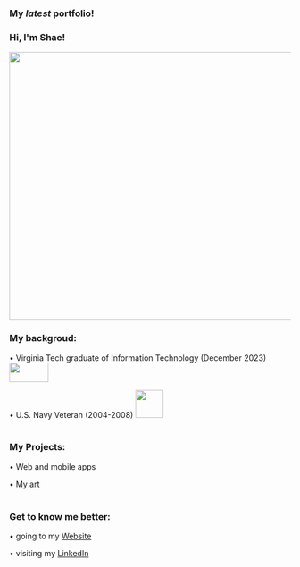 <h3> My <em>latest</em> portfolio!</h3>
<h3> Hi, I'm Shae!</h3>
<p>
    <img src="https://github.com/callmeShae/Personal_Files/blob/main/~me/current%20portfolio/intro.jpg" height="480px" width="720px"/></a>
</p>

<h3>My backgroud: </h3>

<p>    •	Virginia Tech graduate of Information Technology (December 2023) 
<img src="https://upload.wikimedia.org/wikipedia/commons/6/60/Virginia_Tech_Hokies_logo.svg" height="35" width="70"/></a>



<p>    •	U.S. Navy Veteran (2004-2008) 
<img src="https://github.com/callmeShae/Personal_Files/blob/main/Navy%20Veteran/us-navy-engineman-decal-5-removebg-preview.png" height="50" width="50"/></a>

<br>
<br>

<h3>My Projects: </h3>
<p>    •  Web and mobile apps
<p>    •  My<a href="https://shae1223.wixsite.com/shae-smith-artist "> art</a>
<br>
<br>

<h3>Get to know me better: </h3>
<p>    •  going to my <a href="https://callmeshae.github.io/intro.html">Website </a>
<p>    •  visiting my <a href="linkedin.com/in/call-me-shae">LinkedIn </a>






  
  


